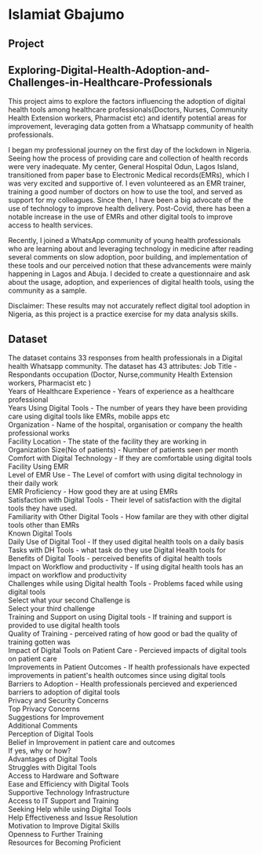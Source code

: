 # Islamiat Gbajumo

## Project 
## Exploring-Digital-Health-Adoption-and-Challenges-in-Healthcare-Professionals

This project aims to explore the factors influencing the adoption of digital health tools among healthcare professionals(Doctors, Nurses, Community Health Extension workers, Pharmacist etc) and identify potential areas for improvement, leveraging data gotten from a Whatsapp community of health professionals. 

I began my professional journey on the first day of the lockdown in Nigeria. Seeing how the process of providing care and collection of health records were very inadequate. My center, General Hospital Odun, Lagos Island, transitioned from paper base to Electronic Medical records(EMRs), which I was very excited and supportive of. I even volunteered as an EMR trainer, training a good number of doctors on how to use the tool, and served as support for my colleagues. Since then, I have been a big advocate of the use of technology to improve health delivery. Post-Covid, there has been a notable increase in the use of EMRs and other digital tools to improve access to health services. 

Recently, I joined a WhatsApp community of young health professionals who are learning about and leveraging technology in medicine after reading several comments on slow adoption, poor building, and implementation of these tools and our perceived notion that these advancements were mainly happening in Lagos and Abuja. I decided to create a questionnaire and ask about the usage, adoption, and experiences of digital health tools, using the community as a sample. 

Disclaimer: These results may not accurately reflect digital tool adoption in Nigeria, as this project is a practice exercise for my data analysis skills.


## Dataset 
The dataset contains 33 responses from health professionals in a Digital health Whatsapp community. The dataset has 43 attributes: 
Job Title - Respondants occupation (Doctor, Nurse,community Health Extension workers, Pharmacist etc )                                         
Years of Healthcare Experience  - Years of experience as a healthcare professional                    
Years Using Digital Tools - The number of years they have been providing care using digital tools like EMRs, mobile apps etc                            
Organization - Name of the hospital, organisation or company the health professional works                                         
Facility Location - The state of the facility they are working in                                  
Organization Size(No of patients) - Number of patients seen per month                     
Comfort with Digital Technology - If they are comfortable using digital tools                      
Facility Using EMR                                   
Level of EMR Use - The Level of comfort with using digital technology in their daily work                                   
EMR Proficiency -  How good they are at using EMRs                                     
Satisfaction with Digital Tools -  Their level of satisfaction with the digital tools they have used.                   
Familiarity with Other Digital Tools - How familar are they with other digital tools other than EMRs                
Known Digital Tools                                
Daily Use of Digital Tool -  If they used digital health tools on a daily basis                         
Tasks with DH Tools - what task do they use Digital Health tools for                                
Benefits of Digital Tools - perceived benefits of digital health tools                          
Impact on Workflow and productivity - If using digital health tools has an impact on workflow and productivity                 
Challenges while using Digital health Tools - Problems faced while using digital tools         
Select what your second Challenge is                 
Select your third challenge                         
 Training and Support on using Digital tools - If training and support is provided to use digital health tools          
  Quality of Training - perceived rating of how good or bad the quality of training gotten was                                 
  Impact of Digital Tools on Patient Care - Percieved impacts of digital tools on patient care              
  Improvements in Patient Outcomes  - If health professionals have expected improvements in patient's health outcomes since using digital tools                   
  Barriers to Adoption - Health professionals percieved and experienced barriers to adoption of digital tools                                 
  Privacy and Security Concerns                       
  Top Privacy Concerns                                
  Suggestions for Improvement                         
  Additional Comments                                 
  Perception of Digital Tools                         
  Belief in Improvement in patient care and outcomes  
  If yes, why or how?                                 
  Advantages of Digital Tools                         
  Struggles with Digital Tools                        
  Access to Hardware and Software                     
  Ease and Efficiency with Digital Tools              
  Supportive Technology Infrastructure                
  Access to IT Support and Training                   
  Seeking Help while using Digital Tools              
  Help Effectiveness and Issue Resolution             
  Motivation to Improve Digital Skills               
  Openness to Further Training                        
  Resources for Becoming Proficient

